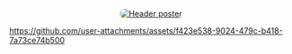 <!-- Top of README.md in programmeratlarge/programmeratlarge -->

<!-- Poster image (always shows). Clicking it also opens the video. -->
<p align="center">
  <a href="https://github.com/user-attachments/assets/87478321-5eb6-4d55-acfb-f5f739bd2a10">
    <img src="https://github.com/user-attachments/assets/a4a5cb4e-2237-472a-9a25-31a029525e14"
         alt="Header poster" style="max-width:100%; border-radius:8px;">
  </a>
</p>

<!-- IMPORTANT: the next line must be just the URL by itself for GitHub to auto-embed -->
https://github.com/user-attachments/assets/f423e538-9024-479c-b418-7a73ce74b500
